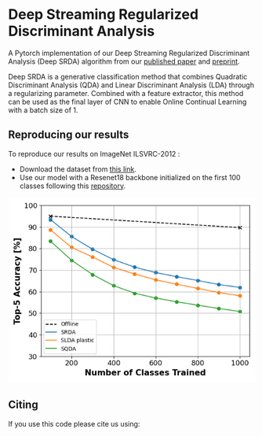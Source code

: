 # Deep Streaming Regularized Discriminant Analysis

A Pytorch implementation of our Deep Streaming Regularized Discriminant Analysis (Deep SRDA) algorithm from our [published paper]() and [preprint](https://arxiv.org/abs/2309.08353).

Deep SRDA is a generative classification method that combines Quadratic Discriminant Analysis (QDA) and Linear Discriminant Analysis (LDA)
through a regularizing parameter. Combined with a feature extractor, this method can be used as the final layer of CNN to enable Online Continual Learning with a batch size of 1.

## Reproducing our results

To reproduce our results on ImageNet ILSVRC-2012 :

- Download the dataset from [this link](https://github.com/facebook/fb.resnet.torch/blob/master/INSTALL.md#download-the-imagenet-dataset).
- Use our model with a Resenet18 backbone initialized on the first 100 classes following this [repository](https://github.com/tyler-hayes/Deep_SLDA/tree/master).

![Deep_SRDA](./plot.png)

## Citing

If you use this code please cite us using:


